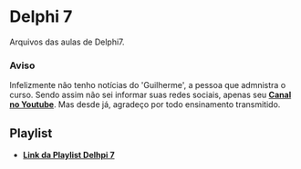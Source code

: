 # Delphi 7
Arquivos das aulas de Delphi7. 

### Aviso
Infelizmente não tenho notícias do 'Guilherme', a pessoa que admnistra o curso. Sendo assim não sei informar suas redes sociais, apenas seu [**Canal no Youtube**](https://www.youtube.com/@guilhermexcs/videos). Mas desde já, agradeço por todo ensinamento transmitido.

## Playlist 
- [**Link da Playlist Delhpi 7**](https://www.youtube.com/playlist?list=PL8E7E62ABE22CF7E0)